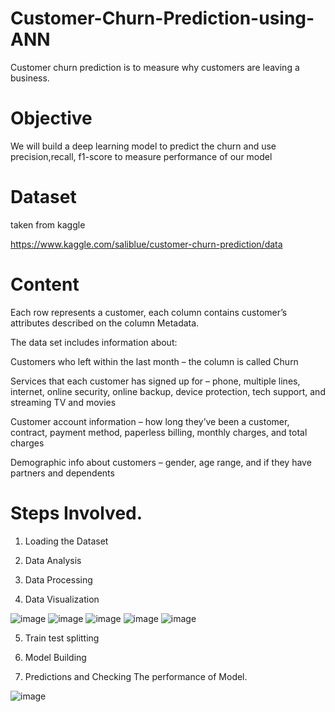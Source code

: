 # Customer-Churn-Prediction-using-ANN

Customer churn prediction is to measure why customers are leaving a business.

# Objective

We will build a deep learning model to predict the churn and use precision,recall, f1-score to measure performance of our model

# Dataset

taken from kaggle 

https://www.kaggle.com/saliblue/customer-churn-prediction/data

# Content

Each row represents a customer, each column contains customer’s attributes described on the column Metadata.

The data set includes information about:

Customers who left within the last month – the column is called Churn

Services that each customer has signed up for – phone, multiple lines, internet, online security, online backup, device protection, tech support, and streaming TV and movies

Customer account information – how long they’ve been a customer, contract, payment method, paperless billing, monthly charges, and total charges

Demographic info about customers – gender, age range, and if they have partners and dependents

# Steps Involved.

1) Loading the Dataset

2) Data Analysis

3) Data Processing

4) Data Visualization

![image](https://user-images.githubusercontent.com/91454586/149657505-216a92aa-8cbf-4ab9-9804-0a92b937ca3b.png)
![image](https://user-images.githubusercontent.com/91454586/149657518-dba5597f-ed5a-494e-a007-1228d837797d.png)
![image](https://user-images.githubusercontent.com/91454586/149657524-04475435-993e-42c0-9c32-54fc62c95b01.png)
![image](https://user-images.githubusercontent.com/91454586/149657529-21833396-f544-43ca-8ba0-0c98229e0b7d.png)
![image](https://user-images.githubusercontent.com/91454586/149657535-9731d19e-cd05-4cc1-a6bf-1db7a8f98b75.png)
 
 
5) Train test splitting

6) Model Building

7) Predictions and Checking The performance of Model.

![image](https://user-images.githubusercontent.com/91454586/149657546-4031e3ce-ebee-4d27-8ead-0f1c0d3468d1.png)

